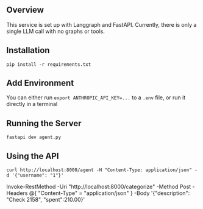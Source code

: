 ## Overview

This service is set up with Langgraph and FastAPI.
Currently, there is only a single LLM call with no graphs or tools.

## Installation

`pip install -r requirements.txt`

## Add Environment

You can either run `export ANTHROPIC_API_KEY=...` to a `.env` file, or run it directly in a terminal

## Running the Server

`fastapi dev agent.py`

## Using the API

`curl http://localhost:8000/agent -H "Content-Type: application/json" -d '{"username": "1"}'`


[//]: # (curl http://localhost:8000/agent -H "Content-Type: application/json" -d '{"username": "1"}')


Invoke-RestMethod -Uri "http://localhost:8000/categorize" -Method Post -Headers @{ "Content-Type" = "application/json" } -Body '{"description": "Check 2158", "spent":210.00}'
